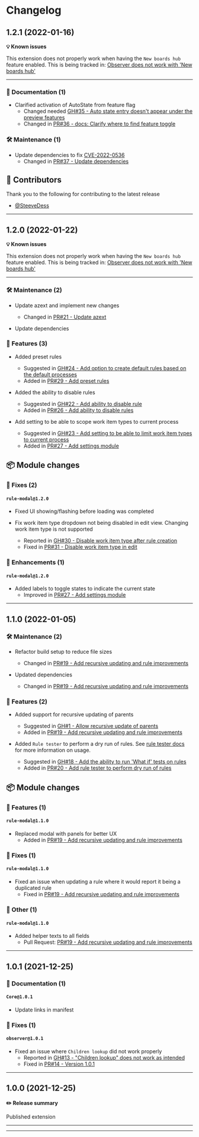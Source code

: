 # Changelog

## 1.2.1 (2022-01-16)

**💡 Known issues**

This extension does not properly work when having the `New boards hub` feature enabled. This is being tracked in: [Observer does not work with 'New boards hub'](https://github.com/joachimdalen/azdevops-auto-state/issues/17)

---

### 📝 Documentation (1)

- Clarified activation of AutoState from feature flag
  - Changed needed [GH#35 - Auto state entry doesn't appear under the preview features](https://github.com/joachimdalen/azdevops-auto-state/issues/35)
  - Changed in [PR#36 - docs: Clarify where to find feature toggle](https://github.com/joachimdalen/azdevops-auto-state/pull/36)

### 🛠️ Maintenance (1)

- Update dependencies to fix [CVE-2022-0536](https://github.com/advisories/GHSA-pw2r-vq6v-hr8c)
  - Changed in [PR#37 - Update dependencies](https://github.com/joachimdalen/azdevops-auto-state/pull/37)

## 🌟 Contributors

Thank you to the following for contributing to the latest release

- [@SteeveDess](https://github.com/SteeveDess)

---

## 1.2.0 (2022-01-22)

**💡 Known issues**

This extension does not properly work when having the `New boards hub` feature enabled. This is being tracked in: [Observer does not work with 'New boards hub'](https://github.com/joachimdalen/azdevops-auto-state/issues/17)

---

### 🛠️ Maintenance (2)

- Update azext and implement new changes

  - Changed in [PR#21 - Update azext](https://github.com/joachimdalen/azdevops-auto-state/pull/21)

- Update dependencies

### 🚀 Features (3)

- Added preset rules

  - Suggested in [GH#24 - Add option to create default rules based on the default processes](https://github.com/joachimdalen/azdevops-auto-state/issues/24)
  - Added in [PR#29 - Add preset rules](https://github.com/joachimdalen/azdevops-auto-state/pull/29)

- Added the ability to disable rules

  - Suggested in [GH#22 - Add ability to disable rule](https://github.com/joachimdalen/azdevops-auto-state/issues/22)
  - Added in [PR#26 - Add ability to disable rules](https://github.com/joachimdalen/azdevops-auto-state/pull/26)

- Add setting to be able to scope work item types to current process
  - Suggested in [GH#23 - Add setting to be able to limit work item types to current process](https://github.com/joachimdalen/azdevops-auto-state/issues/23)
  - Added in [PR#27 - Add settings module](https://github.com/joachimdalen/azdevops-auto-state/pull/27)

## 📦 Module changes

### 🐛 Fixes (2)

#### `rule-modal@1.2.0`

- Fixed UI showing/flashing before loading was completed

- Fix work item type dropdown not being disabled in edit view. Changing work item type is not supported
  - Reported in [GH#30 - Disable work item type after rule creation](https://github.com/joachimdalen/azdevops-auto-state/issues/30)
  - Fixed in [PR#31 - Disable work item type in edit](https://github.com/joachimdalen/azdevops-auto-state/pull/31)

### 📣 Enhancements (1)

#### `rule-modal@1.2.0`

- Added labels to toggle states to indicate the current state
  - Improved in [PR#27 - Add settings module](https://github.com/joachimdalen/azdevops-auto-state/pull/27)

---

## 1.1.0 (2022-01-05)

### 🛠️ Maintenance (2)

- Refactor build setup to reduce file sizes

  - Changed in [PR#19 - Add recursive updating and rule improvements](https://github.com/joachimdalen/azdevops-auto-state/pull/19)

- Updated dependencies
  - Changed in [PR#19 - Add recursive updating and rule improvements](https://github.com/joachimdalen/azdevops-auto-state/pull/19)

### 🚀 Features (2)

- Added support for recursive updating of parents

  - Suggested in [GH#1 - Allow recursive update of parents](https://github.com/joachimdalen/azdevops-auto-state/issues/1)
  - Added in [PR#19 - Add recursive updating and rule improvements](https://github.com/joachimdalen/azdevops-auto-state/pull/19)

- Added `Rule tester` to perform a dry run of rules. See [rule tester docs](https://github.com/joachimdalen/azdevops-auto-state/blob/master/docs/index.md#testing-rules) for more information on usage.
  - Suggested in [GH#18 - Add the ability to run 'What if' tests on rules](https://github.com/joachimdalen/azdevops-auto-state/issues/18)
  - Added in [PR#20 - Add rule tester to perform dry run of rules](https://github.com/joachimdalen/azdevops-auto-state/pull/20)

## 📦 Module changes

### 🚀 Features (1)

#### `rule-modal@1.1.0`

- Replaced modal with panels for better UX
  - Added in [PR#19 - Add recursive updating and rule improvements](https://github.com/joachimdalen/azdevops-auto-state/pull/19)

### 🐛 Fixes (1)

#### `rule-modal@1.1.0`

- Fixed an issue when updating a rule where it would report it being a duplicated rule
  - Fixed in [PR#19 - Add recursive updating and rule improvements](https://github.com/joachimdalen/azdevops-auto-state/pull/19)

### 💬 Other (1)

#### `rule-modal@1.1.0`

- Added helper texts to all fields
  - Pull Request: [PR#19 - Add recursive updating and rule improvements](https://github.com/joachimdalen/azdevops-auto-state/pull/19)

---

## 1.0.1 (2021-12-25)

### 📝 Documentation (1)

#### `Core@1.0.1`

- Update links in manifest

### 🐛 Fixes (1)

#### `observer@1.0.1`

- Fixed an issue where `Children lookup` did not work properly
  - Reported in [GH#13 - "Children lookup" does not work as intended](https://github.com/joachimdalen/azdevops-auto-state/issues/13)
  - Fixed in [PR#14 - Version 1.0.1](https://github.com/joachimdalen/azdevops-auto-state/pull/14)

---

## 1.0.0 (2021-12-25)

**✏️ Release summary**

Published extension

---

---
